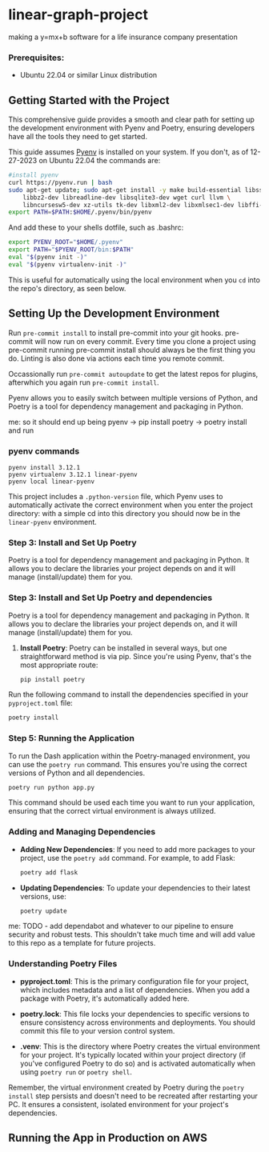 # linear-graph-project
making a y=mx+b software for a life insurance company presentation

### Prerequisites:
- Ubuntu 22.04 or similar Linux distribution

## Getting Started with the Project
This comprehensive guide provides a smooth and clear path for setting up the development environment with Pyenv and Poetry, ensuring developers have all the tools they need to get started.

This guide assumes [Pyenv](https://github.com/pyenv/pyenv) is installed on your system.  If you don't, as of 12-27-2023 on Ubuntu 22.04 the commands are:
```bash
#install pyenv
curl https://pyenv.run | bash
sudo apt-get update; sudo apt-get install -y make build-essential libssl-dev zlib1g-dev \
	libbz2-dev libreadline-dev libsqlite3-dev wget curl llvm \
	libncursesw5-dev xz-utils tk-dev libxml2-dev libxmlsec1-dev libffi-dev liblzma-dev
export PATH=$PATH:$HOME/.pyenv/bin/pyenv
```
And add these to your shells dotfile, such as .bashrc:
```bash
export PYENV_ROOT="$HOME/.pyenv"
export PATH="$PYENV_ROOT/bin:$PATH"
eval "$(pyenv init -)"
eval "$(pyenv virtualenv-init -)"
```
This is useful for automatically using the local environment when you `cd` into the repo's directory, as seen below.

## Setting Up the Development Environment

Run `pre-commit install` to install pre-commit into your git hooks. pre-commit will now run on every commit. Every time you clone a project using pre-commit running pre-commit install should always be the first thing you do.  Linting is also done via actions each time you remote commit.

Occassionally run `pre-commit autoupdate` to get the latest repos for plugins, afterwhich you again run `pre-commit install`.

Pyenv allows you to easily switch between multiple versions of Python, and Poetry is a tool for dependency management and packaging in Python.

me: so it should end up being pyenv -> pip install poetry -> poetry install and run

### pyenv commands
```
pyenv install 3.12.1
pyenv virtualenv 3.12.1 linear-pyenv
pyenv local linear-pyenv
```

This project includes a `.python-version` file, which Pyenv uses to automatically activate the correct environment when you enter the project directory:
with a simple cd into this directory you should now be in the `linear-pyenv` environment.

### Step 3: Install and Set Up Poetry

Poetry is a tool for dependency management and packaging in Python. It allows you to declare the libraries your project depends on and it will manage (install/update) them for you.

### Step 3: Install and Set Up Poetry and dependencies

Poetry is a tool for dependency management and packaging in Python. It allows you to declare the libraries your project depends on, and it will manage (install/update) them for you.

1. **Install Poetry**:
   Poetry can be installed in several ways, but one straightforward method is via pip. Since you're using Pyenv, that's the most appropriate route:
   ```bash
   pip install poetry
   ```

 Run the following command to install the dependencies specified in your `pyproject.toml` file:
   ```bash
   poetry install
```

### Step 5: Running the Application

To run the Dash application within the Poetry-managed environment, you can use the `poetry run` command. This ensures you're using the correct versions of Python and all dependencies.

```bash
poetry run python app.py
```

This command should be used each time you want to run your application, ensuring that the correct virtual environment is always utilized.

### Adding and Managing Dependencies

- **Adding New Dependencies**:
  If you need to add more packages to your project, use the `poetry add` command. For example, to add Flask:

  ```bash
  poetry add flask
  ```

- **Updating Dependencies**:
  To update your dependencies to their latest versions, use:

  ```bash
  poetry update
  ```

me: TODO - add dependabot and whatever to our pipeline to ensure security and robust tests.  This shouldn't take much time and will add value to this repo as a template for future projects.

### Understanding Poetry Files

- **pyproject.toml**: This is the primary configuration file for your project, which includes metadata and a list of dependencies. When you add a package with Poetry, it's automatically added here.

- **poetry.lock**: This file locks your dependencies to specific versions to ensure consistency across environments and deployments. You should commit this file to your version control system.

- **.venv**: This is the directory where Poetry creates the virtual environment for your project. It's typically located within your project directory (if you've configured Poetry to do so) and is activated automatically when using `poetry run` or `poetry shell`.

Remember, the virtual environment created by Poetry during the `poetry install` step persists and doesn't need to be recreated after restarting your PC. It ensures a consistent, isolated environment for your project's dependencies.


## Running the App in Production on AWS
